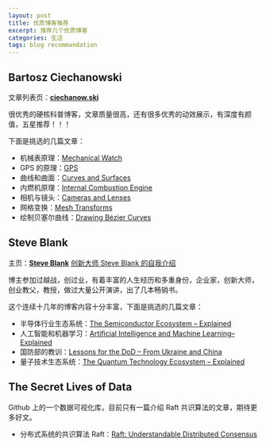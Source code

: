 ```yaml
---
layout: post
title: 优质博客推荐
excerpt: 推荐几个优质博客
categories: 生活
tags: blog recommandation
---
```


## Bartosz Ciechanowski

文章列表页：[**ciechanow.ski**](https://ciechanow.ski/archives/)

很优秀的硬核科普博客，文章质量很高，还有很多优秀的动效展示，有深度有颜值，五星推荐！！！

下面是挑选的几篇文章：

* 机械表原理：[Mechanical Watch](https://ciechanow.ski/mechanical-watch/)
* GPS 的原理：[GPS](https://ciechanow.ski/gps/)
* 曲线和曲面：[Curves and Surfaces](https://ciechanow.ski/curves-and-surfaces/)
* 内燃机原理：[Internal Combustion Engine](https://ciechanow.ski/internal-combustion-engine/)
* 相机与镜头：[Cameras and Lenses](https://ciechanow.ski/cameras-and-lenses/)
* 网格变换：[Mesh Transforms](https://ciechanow.ski/mesh-transforms/)
* 绘制贝塞尔曲线：[Drawing Bézier Curves](https://ciechanow.ski/drawing-bezier-curves/)


## Steve Blank

主页：[**Steve Blank**](https://steveblank.com/)  [创新大师 Steve Blank 的自我介绍](https://steveblank.com/about/)

博主参加过越战，创过业，有着丰富的人生经历和多重身份，企业家，创新大师，创业教父，教授，做过大量公开演讲，出了几本畅销书。

这个连续十几年的博客内容十分丰富，下面是挑选的几篇文章：

* 半导体行业生态系统：[The Semiconductor Ecosystem – Explained](https://steveblank.com/2022/01/25/the-semiconductor-ecosystem/)
* 人工智能和机器学习：[Artificial Intelligence and Machine Learning– Explained](https://steveblank.com/2022/05/17/artificial-intelligence-and-machine-learning-explained/)
* 国防部的教训：[Lessons for the DoD – From Ukraine and China](https://steveblank.com/2022/05/03/lessons-for-the-dod-from-ukraine-and-china/)
* 量子技术生态系统：[The Quantum Technology Ecosystem – Explained](https://steveblank.com/2022/03/22/the-quantum-technology-ecosystem-explained/)

## The Secret Lives of Data

Github 上的一个数据可视化库，目前只有一篇介绍 Raft 共识算法的文章，期待更多好文。

* 分布式系统的共识算法 Raft：[Raft: Understandable Distributed Consensus](http://thesecretlivesofdata.com/raft/)